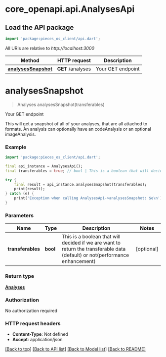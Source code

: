 # core_openapi.api.AnalysesApi

## Load the API package
```dart
import 'package:pieces_os_client/api.dart';
```

All URIs are relative to *http://localhost:3000*

Method | HTTP request | Description
------------- | ------------- | -------------
[**analysesSnapshot**](AnalysesApi.md#analysessnapshot) | **GET** /analyses | Your GET endpoint


# **analysesSnapshot**
> Analyses analysesSnapshot(transferables)

Your GET endpoint

This will get a snapshot of all of your analyses, that are all attached to formats. An analysis can optionally have an codeAnalysis or an optional imageAnalysis.

### Example
```dart
import 'package:pieces_os_client/api.dart';

final api_instance = AnalysesApi();
final transferables = true; // bool | This is a boolean that will decided if we are want to return the transferable data (default) or not(performance enhancement)

try {
    final result = api_instance.analysesSnapshot(transferables);
    print(result);
} catch (e) {
    print('Exception when calling AnalysesApi->analysesSnapshot: $e\n');
}
```

### Parameters

Name | Type | Description  | Notes
------------- | ------------- | ------------- | -------------
 **transferables** | **bool**| This is a boolean that will decided if we are want to return the transferable data (default) or not(performance enhancement) | [optional] 

### Return type

[**Analyses**](Analyses.md)

### Authorization

No authorization required

### HTTP request headers

 - **Content-Type**: Not defined
 - **Accept**: application/json

[[Back to top]](#) [[Back to API list]](../README.md#documentation-for-api-endpoints) [[Back to Model list]](../README.md#documentation-for-models) [[Back to README]](../README.md)


